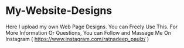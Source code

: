 # My-Website-Designs
Here I upload my own Web Page Designs. You can Freely Use This.
For More Information Or Questions, You can Follow and Massage Me On Instagram ( https://www.instagram.com/ratnadeep_paulz/ )
